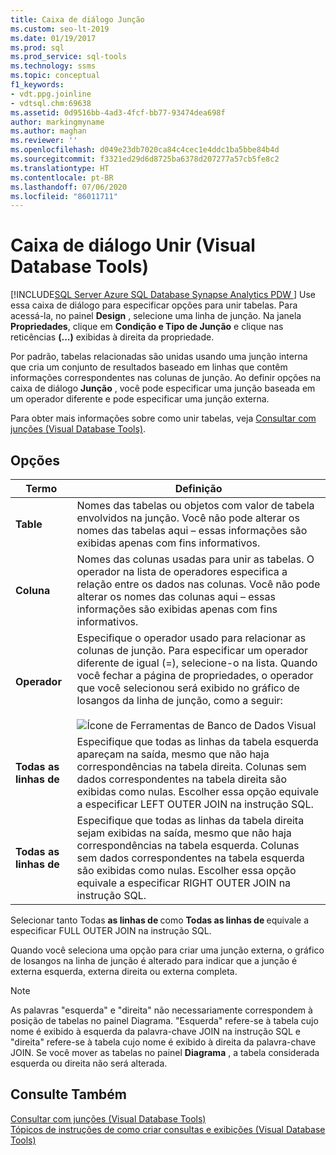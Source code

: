 ```yaml
---
title: Caixa de diálogo Junção
ms.custom: seo-lt-2019
ms.date: 01/19/2017
ms.prod: sql
ms.prod_service: sql-tools
ms.technology: ssms
ms.topic: conceptual
f1_keywords:
- vdt.ppg.joinline
- vdtsql.chm:69638
ms.assetid: 0d9516bb-4ad3-4fcf-bb77-93474dea698f
author: markingmyname
ms.author: maghan
ms.reviewer: ''
ms.openlocfilehash: d049e23db7020ca84c4cec1e4ddc1ba5bbe84b4d
ms.sourcegitcommit: f3321ed29d6d8725ba6378d207277a57cb5fe8c2
ms.translationtype: HT
ms.contentlocale: pt-BR
ms.lasthandoff: 07/06/2020
ms.locfileid: "86011711"
---
```

# <a name="join-dialog-box-visual-database-tools"></a>Caixa de diálogo Unir (Visual Database Tools)
[!INCLUDE[SQL Server Azure SQL Database Synapse Analytics PDW ](../../includes/applies-to-version/sql-asdb-asdbmi-asa-pdw.md)]
Use essa caixa de diálogo para especificar opções para unir tabelas. Para acessá-la, no painel **Design** , selecione uma linha de junção. Na janela **Propriedades**, clique em **Condição e Tipo de Junção** e clique nas reticências **(...)** exibidas à direita da propriedade.  
  
Por padrão, tabelas relacionadas são unidas usando uma junção interna que cria um conjunto de resultados baseado em linhas que contêm informações correspondentes nas colunas de junção. Ao definir opções na caixa de diálogo **Junção** , você pode especificar uma junção baseada em um operador diferente e pode especificar uma junção externa.  
  
Para obter mais informações sobre como unir tabelas, veja [Consultar com junções &#40;Visual Database Tools&#41;](../../ssms/visual-db-tools/query-with-joins-visual-database-tools.md).  
  
## <a name="options"></a>Opções  
  
|**Termo**|**Definição**|  
|------------|------------------|  
|**Table**|Nomes das tabelas ou objetos com valor de tabela envolvidos na junção. Você não pode alterar os nomes das tabelas aqui – essas informações são exibidas apenas com fins informativos.|  
|**Coluna**|Nomes das colunas usadas para unir as tabelas. O operador na lista de operadores especifica a relação entre os dados nas colunas. Você não pode alterar os nomes das colunas aqui – essas informações são exibidas apenas com fins informativos.|  
|**Operador**|Especifique o operador usado para relacionar as colunas de junção. Para especificar um operador diferente de igual (=), selecione-o na lista. Quando você fechar a página de propriedades, o operador que você selecionou será exibido no gráfico de losangos da linha de junção, como a seguir:<br /><br />![Ícone de Ferramentas de Banco de Dados Visual](../../ssms/visual-db-tools/media/dv3wbii.gif "Ícone de Ferramentas de Banco de Dados Visual")|  
|**Todas as linhas de <table1>**|Especifique que todas as linhas da tabela esquerda apareçam na saída, mesmo que não haja correspondências na tabela direita. Colunas sem dados correspondentes na tabela direita são exibidas como nulas. Escolher essa opção equivale a especificar LEFT OUTER JOIN na instrução SQL.|  
|**Todas as linhas de <table2>**|Especifique que todas as linhas da tabela direita sejam exibidas na saída, mesmo que não haja correspondências na tabela esquerda. Colunas sem dados correspondentes na tabela esquerda são exibidas como nulas. Escolher essa opção equivale a especificar RIGHT OUTER JOIN na instrução SQL.|  
  
Selecionar tanto Todas **as linhas de <table1>** como **Todas as linhas de <table2>** equivale a especificar FULL OUTER JOIN na instrução SQL.  
  
Quando você seleciona uma opção para criar uma junção externa, o gráfico de losangos na linha de junção é alterado para indicar que a junção é externa esquerda, externa direita ou externa completa.  
  
> [!NOTE]  
> As palavras "esquerda" e "direita" não necessariamente correspondem à posição de tabelas no painel Diagrama. "Esquerda" refere-se à tabela cujo nome é exibido à esquerda da palavra-chave JOIN na instrução SQL e "direita" refere-se à tabela cujo nome é exibido à direita da palavra-chave JOIN. Se você mover as tabelas no painel **Diagrama** , a tabela considerada esquerda ou direita não será alterada.  
  
## <a name="see-also"></a>Consulte Também  
[Consultar com junções &#40;Visual Database Tools&#41;](../../ssms/visual-db-tools/query-with-joins-visual-database-tools.md)  
[Tópicos de instruções de como criar consultas e exibições &#40;Visual Database Tools&#41;](../../ssms/visual-db-tools/design-queries-and-views-how-to-topics-visual-database-tools.md)  
  
